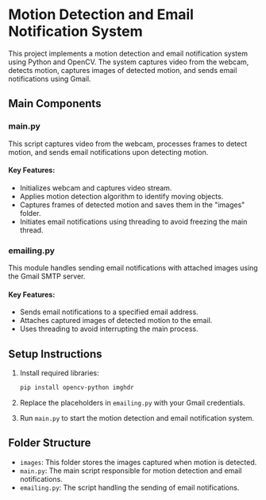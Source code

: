 # Motion Detection and Email Notification System

This project implements a motion detection and email notification system using Python and OpenCV. The system captures video from the webcam, detects motion, captures images of detected motion, and sends email notifications using Gmail.

## Main Components

### main.py

This script captures video from the webcam, processes frames to detect motion, and sends email notifications upon detecting motion.

#### Key Features:
- Initializes webcam and captures video stream.
- Applies motion detection algorithm to identify moving objects.
- Captures frames of detected motion and saves them in the "images" folder.
- Initiates email notifications using threading to avoid freezing the main thread.

### emailing.py

This module handles sending email notifications with attached images using the Gmail SMTP server.

#### Key Features:
- Sends email notifications to a specified email address.
- Attaches captured images of detected motion to the email.
- Uses threading to avoid interrupting the main process.

## Setup Instructions

1. Install required libraries:
   ```bash
   pip install opencv-python imghdr
   ```

2. Replace the placeholders in `emailing.py` with your Gmail credentials.

3. Run `main.py` to start the motion detection and email notification system.

## Folder Structure

- `images`: This folder stores the images captured when motion is detected.
- `main.py`: The main script responsible for motion detection and email notifications.
- `emailing.py`: The script handling the sending of email notifications.
```
